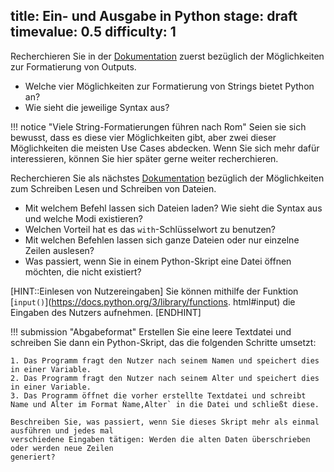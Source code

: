 title: Ein- und Ausgabe in Python
stage: draft
timevalue: 0.5
difficulty: 1
---
Recherchieren Sie in der
[Dokumentation](https://docs.python.org/3.8/tutorial/inputoutput.html) zuerst bezüglich der
Möglichkeiten zur Formatierung von Outputs.

- Welche vier Möglichkeiten zur Formatierung von Strings bietet Python an?
- Wie sieht die jeweilige Syntax aus?

!!! notice "Viele String-Formatierungen führen nach Rom"
    Seien sie sich bewusst, dass es diese vier Möglichkeiten gibt, aber zwei dieser Möglichkeiten
    die meisten Use Cases abdecken. Wenn Sie sich mehr dafür interessieren, können Sie hier später
    gerne weiter recherchieren.

Recherchieren Sie als nächstes
[Dokumentation](https://docs.python.org/3.8/tutorial/inputoutput.html#reading-and-writing-files)
bezüglich der Möglichkeiten zum Schreiben Lesen und Schreiben von Dateien. 

- Mit welchem Befehl lassen sich Dateien laden? Wie sieht die Syntax aus und welche Modi existieren?
- Welchen Vorteil hat es das `with`-Schlüsselwort zu benutzen?
- Mit welchen Befehlen lassen sich ganze Dateien oder nur einzelne Zeilen auslesen?
- Was passiert, wenn Sie in einem Python-Skript eine Datei öffnen möchten, die nicht existiert?

[HINT::Einlesen von Nutzereingaben]
Sie können mithilfe der Funktion [`input()`](https://docs.python.org/3/library/functions.
html#input) die Eingaben des Nutzers aufnehmen. 
[ENDHINT]

!!! submission "Abgabeformat"
    Erstellen Sie eine leere Textdatei und schreiben Sie dann ein Python-Skript, das die folgenden
    Schritte umsetzt:

    1. Das Programm fragt den Nutzer nach seinem Namen und speichert dies in einer Variable.
    2. Das Programm fragt den Nutzer nach seinem Alter und speichert dies in einer Variable.
    3. Das Programm öffnet die vorher erstellte Textdatei und schreibt Name und Alter im Format Ǹame,Alter` in die Datei und schließt diese.

    Beschreiben Sie, was passiert, wenn Sie dieses Skript mehr als einmal ausführen und jedes mal
    verschiedene Eingaben tätigen: Werden die alten Daten überschrieben oder werden neue Zeilen 
    generiert?